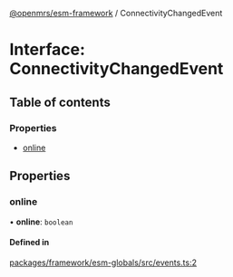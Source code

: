 [@openmrs/esm-framework](../API.md) / ConnectivityChangedEvent

# Interface: ConnectivityChangedEvent

## Table of contents

### Properties

- [online](ConnectivityChangedEvent.md#online)

## Properties

### online

• **online**: `boolean`

#### Defined in

[packages/framework/esm-globals/src/events.ts:2](https://github.com/Vishal772-pixel/openmrs-esm-core/blob/main/packages/framework/esm-globals/src/events.ts#L2)
